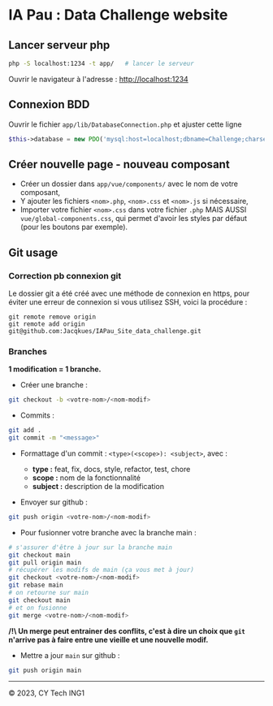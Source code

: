 # IA Pau : Data Challenge website

## Lancer serveur php

```bash
php -S localhost:1234 -t app/   # lancer le serveur
```
  
Ouvrir le navigateur à l'adresse : [http://localhost:1234](http://localhost:1234)

## Connexion BDD

Ouvrir le fichier ```app/lib/DatabaseConnection.php``` et ajuster cette ligne
```php
$this->database = new PDO('mysql:host=localhost;dbname=Challenge;charset=utf8', 'user', 'password');
```

## Créer nouvelle page - nouveau composant

- Créer un dossier dans ```app/vue/components/``` avec le nom de votre composant,
- Y ajouter les fichiers ```<nom>.php```, ```<nom>.css``` et ```<nom>.js``` si nécessaire,
- Importer votre fichier ```<nom>.css``` dans votre fichier ```.php``` MAIS AUSSI ```vue/global-components.css```, qui permet d'avoir les styles par défaut (pour les boutons par exemple). 

## Git usage

### Correction pb connexion git

Le dossier git a été créé avec une méthode de connexion en https, pour éviter une erreur de connexion si vous utilisez SSH, voici la procédure :  
```
git remote remove origin
git remote add origin git@github.com:Jacqkues/IAPau_Site_data_challenge.git
```

### Branches 

**1 modification = 1 branche.**
  
- Créer une branche : 

```bash
git checkout -b <votre-nom>/<nom-modif>
```
  
- Commits :

```bash
git add .
git commit -m "<message>"
```  

- Formattage d'un commit : ```<type>(<scope>): <subject>```, avec :

  - **type :** feat, fix, docs, style, refactor, test, chore
  - **scope :** nom de la fonctionnalité
  - **subject :** description de la modification

- Envoyer sur github : 

```bash
git push origin <votre-nom>/<nom-modif>
```

- Pour fusionner votre branche avec la branche main :

```bash
# s'assurer d'être à jour sur la branche main
git checkout main
git pull origin main
# récupérer les modifs de main (ça vous met à jour)
git checkout <votre-nom>/<nom-modif>
git rebase main
# on retourne sur main
git checkout main
# et on fusionne
git merge <votre-nom>/<nom-modif> 
```

**/!\ Un merge peut entrainer des conflits, c'est à dire un choix que ```git``` n'arrive pas à faire entre une vieille et une nouvelle modif.**

- Mettre a jour ```main``` sur github :

```bash
git push origin main
```

---

© 2023, CY Tech ING1